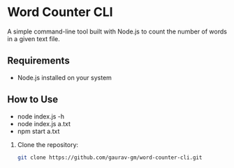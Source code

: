 # Word Counter CLI

A simple command-line tool built with Node.js to count the number of words in a given text file.

## Requirements

- Node.js installed on your system

## How to Use
- node index.js -h
- node index.js a.txt
- npm start a.txt

1. Clone the repository:
   ```bash
   git clone https://github.com/gaurav-gm/word-counter-cli.git
